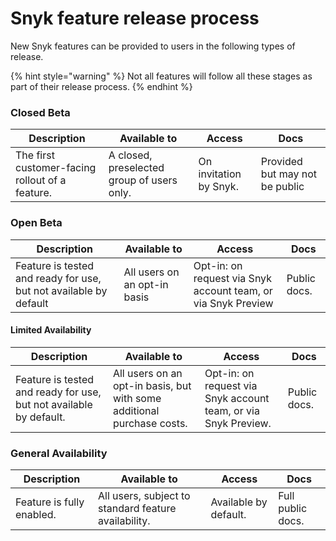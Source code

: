 # Snyk feature release process

New Snyk features can be provided to users in the following types of release.

{% hint style="warning" %}
Not all features will follow all these stages as part of their release process.
{% endhint %}

### Closed Beta

| Description                                     | Available to                               | Access                 | Docs                           |
| ----------------------------------------------- | ------------------------------------------ | ---------------------- | ------------------------------ |
| The first customer-facing rollout of a feature. | A closed, preselected group of users only. | On invitation by Snyk. | Provided but may not be public |

### Open Beta

| Description                                                       | Available to                 | Access                                                        | Docs         |
| ----------------------------------------------------------------- | ---------------------------- | ------------------------------------------------------------- | ------------ |
| Feature is tested and ready for use, but not available by default | All users on an opt-in basis | Opt-in: on request via Snyk account team, or via Snyk Preview | Public docs. |

#### Limited Availability

| Description                                                         | Available to                                                           | Access                                                         | Docs         |
| ------------------------------------------------------------------- | ---------------------------------------------------------------------- | -------------------------------------------------------------- | ------------ |
| Feature is tested and ready for use, but not available by default.  | All users on an opt-in basis, but with some additional purchase costs. | Opt-in: on request via Snyk account team, or via Snyk Preview. | Public docs. |

### General Availability&#x20;

| Description               | Available to                                         | Access                | Docs              |
| ------------------------- | ---------------------------------------------------- | --------------------- | ----------------- |
| Feature is fully enabled. | All users, subject to standard feature availability. | Available by default. | Full public docs. |
